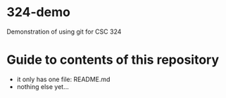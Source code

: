 # 324-demo
Demonstration of using git for CSC 324

# Guide to contents of this repository
- it only has one file: README.md
- nothing else yet...

